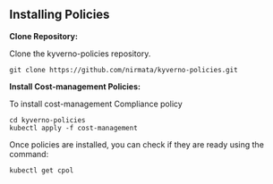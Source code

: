 ## Installing Policies

**Clone Repository:**

Clone the kyverno-policies repository.

```console
git clone https://github.com/nirmata/kyverno-policies.git
```

**Install Cost-management Policies:**

To install cost-management Compliance policy


```console
cd kyverno-policies
kubectl apply -f cost-management
```

Once policies are installed, you can check if they are ready using the command:

```console
kubectl get cpol
```
